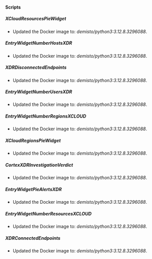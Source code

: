#### Scripts

##### XCloudResourcesPieWidget

- Updated the Docker image to: *demisto/python3:3.12.8.3296088*.

##### EntryWidgetNumberHostsXDR

- Updated the Docker image to: *demisto/python3:3.12.8.3296088*.

##### XDRDisconnectedEndpoints

- Updated the Docker image to: *demisto/python3:3.12.8.3296088*.

##### EntryWidgetNumberUsersXDR

- Updated the Docker image to: *demisto/python3:3.12.8.3296088*.

##### EntryWidgetNumberRegionsXCLOUD

- Updated the Docker image to: *demisto/python3:3.12.8.3296088*.

##### XCloudRegionsPieWidget

- Updated the Docker image to: *demisto/python3:3.12.8.3296088*.

##### CortexXDRInvestigationVerdict

- Updated the Docker image to: *demisto/python3:3.12.8.3296088*.

##### EntryWidgetPieAlertsXDR

- Updated the Docker image to: *demisto/python3:3.12.8.3296088*.

##### EntryWidgetNumberResourcesXCLOUD

- Updated the Docker image to: *demisto/python3:3.12.8.3296088*.

##### XDRConnectedEndpoints

- Updated the Docker image to: *demisto/python3:3.12.8.3296088*.